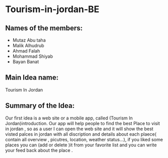 # Tourism-in-jordan-BE

## Names of the members:
* Mutaz Abu taha
* Malik Alhudrub
* Ahmad Falah
* Mohammad Shiyab
* Bayan Banat
 

## Main Idea name:

Tourism In Jordan

## Summary of the Idea:

Our first idea is a web site or a mobile app, called (Tourism In Jordan)introduction. Our app will help people to find the best Place to visit in jordan , so as a user I can open the web site and it will show the best visted palces in jordan with all discription and details about each plaece( contain all overview , picutres, location, weather status...), if you liked some places you can (add or delete )it from your favorite list and you can write your feed back about the place .